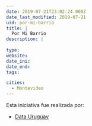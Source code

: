 ```yaml
---
date: 2019-07-21T23:02:24.000Z
date_last_modified: 2019-07-21
uid: por-mi-barrio
title: |
  Por Mi Barrio
description: |
  
type: 
website: 
date_ini: 
date_end: 
tags:

cities: 
  - Montevideo
---
```


Esta iniciativa fue realizada por:

- [Data Uruguay](/organizaciones/data-uruguay)
